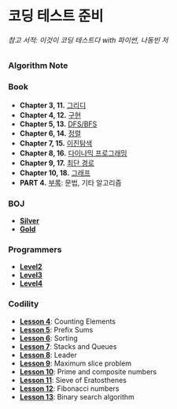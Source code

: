 # 코딩 테스트 준비
###### 참고 서적: 이것이 코딩 테스트다 with 파이썬, 나동빈 저

### Algorithm Note

### Book
- **Chapter 3, 11.** [그리디](https://github.com/yurad12/coding_test/tree/master/BOOK/greedy)
- **Chapter 4, 12.** [구현](https://github.com/yurad12/coding_test/tree/master/BOOK/implementation)
- **Chapter 5, 13.** [DFS/BFS](https://github.com/yurad12/coding_test/tree/master/BOOK/dfs%26bfs)
- **Chapter 6, 14.** [정렬](https://github.com/yurad12/coding_test/tree/master/BOOK/sort)
- **Chapter 7, 15.** [이진탐색]()
- **Chapter 8, 16.** [다이나믹 프로그래밍](https://github.com/yurad12/coding_test/tree/master/BOOK/dynamic_programming)
- **Chapter 9, 17.** [최단 경로](https://github.com/yurad12/coding_test/tree/master/BOOK/shortest_path)
- **Chapter 10, 18.** [그래프](https://github.com/yurad12/coding-test/tree/master/BOOK/graph)
- **PART 4.** [부록](https://github.com/yurad12/coding_test/tree/master/BOOK/algorithm): 문법, 기타 알고리즘
  
  
### BOJ
- **[Silver](https://github.com/yurad12/coding-test/tree/master/BOJ/Silver)**
- **[Gold](https://github.com/yurad12/coding-test/tree/master/BOJ/Gold)**


### Programmers
- **[Level2](https://github.com/yurad12/coding_test/tree/master/BOOK/dynamic_programming)**
- **[Level3](https://github.com/yurad12/coding-test/tree/master/PROGRAMMERS/Level3)**
- **[Level4](https://github.com/yurad12/coding-test/tree/master/PROGRAMMERS/Level4)**


### Codility
- **[Lesson 4](https://github.com/yurad12/coding-test/tree/master/Codility/Lesson%204)**: Counting Elements
- **[Lesson 5](https://github.com/yurad12/coding-test/tree/master/Codility/Lesson%205)**: Prefix Sums
- **[Lesson 6](https://github.com/yurad12/coding-test/tree/master/Codility/Lesson%206)**: Sorting
- **[Lesson 7](https://github.com/yurad12/coding-test/tree/master/Codility/Lesson%207)**: Stacks and Queues
- **[Lesson 8](https://github.com/yurad12/coding-test/tree/master/Codility/Lesson%208)**: Leader
- **[Lesson 9](https://github.com/yurad12/coding-test/tree/master/Codility/Lesson%209)**: Maximum slice problem
- **[Lesson 10](https://github.com/yurad12/coding-test/tree/master/Codility/Lesson%2010)**: Prime and composite numbers
- **[Lesson 11](https://github.com/yurad12/coding-test/tree/master/Codility/Lesson%2011)**: Sieve of Eratosthenes
- **[Lesson 12](https://github.com/yurad12/coding-test/tree/master/Codility/Lesson%2012)**: Fibonacci numbers
- **[Lesson 13](https://github.com/yurad12/coding-test/tree/master/Codility/Lesson%2013)**: Binary search algorithm

